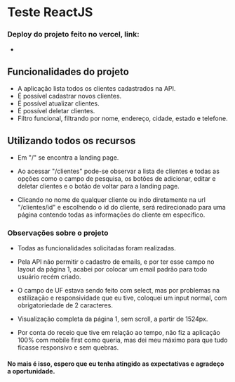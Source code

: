 # Teste ReactJS

### Deploy do projeto feito no vercel, link:

-

## Funcionalidades do projeto

-   A aplicação lista todos os clientes cadastrados na API.
-   É possível cadastrar novos clientes.
-   É possível atualizar clientes.
-   É possível deletar clientes.
-   Filtro funcional, filtrando por nome, endereço, cidade, estado e telefone.

## Utilizando todos os recursos

-   Em "/" se encontra a landing page.
-   Ao acessar "/clientes" pode-se observar a lista de clientes e todas as opções como o campo de pesquisa, os botões de adicionar, editar e deletar clientes e o botão de voltar para a landing page.

-   Clicando no nome de qualquer cliente ou indo diretamente na url "/clientes/id" e escolhendo o id do cliente, será redirecionado para uma página contendo todas as informações do cliente em específico.

### Observações sobre o projeto

-   Todas as funcionalidades solicitadas foram realizadas.
-   Pela API não permitir o cadastro de emails, e por ter esse campo no layout da página 1, acabei por colocar um email padrão para todo usuário recém criado.
-   O campo de UF estava sendo feito com select, mas por problemas na estilização e responsividade que eu tive, coloquei um input normal, com obrigatoriedade de 2 caracteres.

-   Visualização completa da página 1, sem scroll, a partir de 1524px.

-   Por conta do receio que tive em relação ao tempo, não fiz a aplicação 100% com mobile first como queria, mas dei meu máximo para que tudo ficasse responsivo e sem quebras.

#### No mais é isso, espero que eu tenha atingido as expectativas e agradeço a oportunidade.
